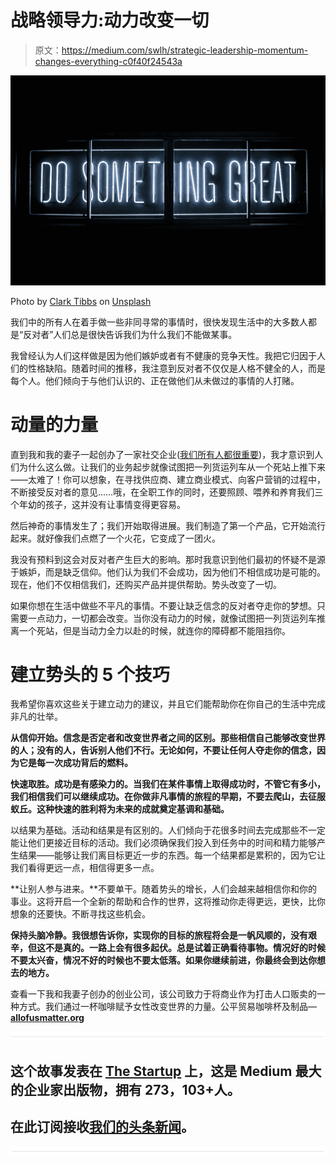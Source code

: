 # 战略领导力:动力改变一切

> 原文：<https://medium.com/swlh/strategic-leadership-momentum-changes-everything-c0f40f24543a>

![](img/c0500ba4857073b00cfa13fc6f642cab.png)

Photo by [Clark Tibbs](https://unsplash.com/photos/oqStl2L5oxI?utm_source=unsplash&utm_medium=referral&utm_content=creditCopyText) on [Unsplash](https://unsplash.com/search/photos/great?utm_source=unsplash&utm_medium=referral&utm_content=creditCopyText)

我们中的所有人在着手做一些非同寻常的事情时，很快发现生活中的大多数人都是“反对者”人们总是很快告诉我们为什么我们不能做某事。

我曾经认为人们这样做是因为他们嫉妒或者有不健康的竞争天性。我把它归因于人们的性格缺陷。随着时间的推移，我注意到反对者不仅仅是人格不健全的人，而是每个人。他们倾向于与他们认识的、正在做他们从未做过的事情的人打赌。

# 动量的力量

直到我和我的妻子一起创办了一家社交企业([我们所有人都很重要](https://www.allofusmatter.org/))，我才意识到人们为什么这么做。让我们的业务起步就像试图把一列货运列车从一个死站上推下来——太难了！你可以想象，在寻找供应商、建立商业模式、向客户营销的过程中，不断接受反对者的意见……哦，在全职工作的同时，还要照顾、喂养和养育我们三个年幼的孩子，这并没有让事情变得更容易。

然后神奇的事情发生了；我们开始取得进展。我们制造了第一个产品，它开始流行起来。就好像我们点燃了一个火花，它变成了一团火。

我没有预料到这会对反对者产生巨大的影响。那时我意识到他们最初的怀疑不是源于嫉妒，而是缺乏信仰。他们认为我们不会成功，因为他们不相信成功是可能的。现在，他们不仅相信我们，还购买产品并提供帮助。势头改变了一切。

如果你想在生活中做些不平凡的事情。不要让缺乏信念的反对者夺走你的梦想。只需要一点动力，一切都会改变。当你没有动力的时候，就像试图把一列货运列车推离一个死站，但是当动力全力以赴的时候，就连你的障碍都不能阻挡你。

# 建立势头的 5 个技巧

我希望你喜欢这些关于建立动力的建议，并且它们能帮助你在你自己的生活中完成非凡的壮举。

**从信仰开始。信念是否定者和改变世界者之间的区别。那些相信自己能够改变世界的人；没有的人，告诉别人他们不行。无论如何，不要让任何人夺走你的信念，因为它是每一次成功背后的燃料。**

**快速取胜。成功是有感染力的。当我们在某件事情上取得成功时，不管它有多小，我们相信我们可以继续成功。在你做非凡事情的旅程的早期，不要去爬山，去征服蚁丘。这种快速的胜利将为未来的成就奠定基调和基础。**

以结果为基础。活动和结果是有区别的。人们倾向于花很多时间去完成那些不一定能让他们更接近目标的活动。我们必须确保我们投入到任务中的时间和精力能够产生结果——能够让我们离目标更近一步的东西。每一个结果都是累积的，因为它让我们看得更远一点，相信得更多一点。

**让别人参与进来。**不要单干。随着势头的增长，人们会越来越相信你和你的事业。这将开启一个全新的帮助和合作的世界，这将推动你走得更远，更快，比你想象的还要快。不断寻找这些机会。

**保持头脑冷静。我很想告诉你，实现你的目标的旅程将会是一帆风顺的，没有艰辛，但这不是真的。一路上会有很多起伏。总是试着正确看待事物。情况好的时候不要太兴奋，情况不好的时候也不要太低落。如果你继续前进，你最终会到达你想去的地方。**

查看一下我和我妻子创办的创业公司，该公司致力于将商业作为打击人口贩卖的一种方式。我们通过一杯咖啡赋予女性改变世界的力量。公平贸易咖啡杯及制品—[**allofusmatter.org**](http://allofusmatter.org)

![](img/731acf26f5d44fdc58d99a6388fe935d.png)

## 这个故事发表在 [The Startup](https://medium.com/swlh) 上，这是 Medium 最大的企业家出版物，拥有 273，103+人。

## 在此订阅接收[我们的头条新闻](http://growthsupply.com/the-startup-newsletter/)。

![](img/731acf26f5d44fdc58d99a6388fe935d.png)
